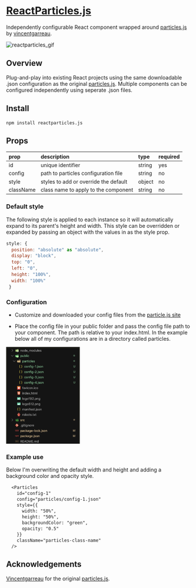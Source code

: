 # [ReactParticles.js](https://kr1tzb1tz.github.io/reactparticles.js/)

Independently configurable React component wrapped around [particles.js](http://vincentgarreau.com/particles.js/) by [vincentgarreau](https://github.com/VincentGarreau).

![reactparticles_gif](img/reactparticles.gif)

## Overview

Plug-and-play into existing React projects using the same downloadable .json configuration as the original [particles.js](http://vincentgarreau.com/particles.js/). Multiple components can be configured independently using seperate .json files.

## Install

```
npm install reactparticles.js
```

## Props

| prop      | description                           | type   | required |
| :-------- | :------------------------------------ | :----- | :------- |
| id        | unique identifier                     | string | yes      |
| config    | path to particles configuration file  | string | no       |
| style     | styles to add or override the default | object | no       |
| className | class name to apply to the component  | string | no       |

### Default style

The following style is applied to each instance so it will automatically expand to its parent's height and width. This style can be overridden or expanded by passing an object with the values in as the style prop.

```jsx
style: {
  position: "absolute" as "absolute",
  display: "block",
  top: "0",
  left: "0",
  height: "100%",
  width: "100%"
 }
```

### Configuration

- Customize and downloaded your config files from the [particle.js site](http://vincentgarreau.com/particles.js/)

- Place the config file in your public folder and pass the config file path to your component. The path is relative to your index.html. In the example below all of my configurations are in a directory called particles.

<img src="img/directory-structure.png" width="200px"/>


### Example use

Below I'm overwriting the default width and height and adding a background color and opacity style.

```tsx
  <Particles
    id="config-1"
    config="particles/config-1.json"
    style={{
      width: "50%",
      height: "50%",
      backgroundColor: "green",
      opacity: "0.5"
    }}
    className="particles-class-name"
  />
```

## Acknowledgements

[Vincentgarreau](https://github.com/VincentGarreau) for the original [particles.js](http://vincentgarreau.com/particles.js/).